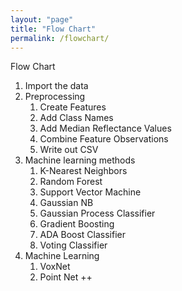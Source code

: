```yaml
---
layout: "page"
title: "Flow Chart"
permalink: /flowchart/
---
```


Flow Chart

1. Import the data
2. Preprocessing
    1. Create Features
    2. Add Class Names
    3. Add Median Reflectance Values
    4. Combine Feature Observations
    5. Write out CSV
3. Machine learning methods
    1. K-Nearest Neighbors
    2. Random Forest
    3. Support Vector Machine
    4. Gaussian NB
    5. Gaussian Process Classifier
    6. Gradient Boosting
    7. ADA Boost Classifier
    8. Voting Classifier
4. Machine Learning
    1. VoxNet
    2. Point Net ++
